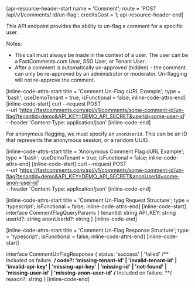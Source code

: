 [api-resource-header-start name = 'Comment'; route = 'POST /api/v1/comments/:id/un-flag'; creditsCost = 1; api-resource-header-end]

This API endpoint provides the ability to un-flag a comment for a specific user.

Notes:

- This call must always be made in the context of a user. The user can be a FastComments.com User, SSO User, or Tenant User.
- After a comment is automatically un-approved (hidden) - the comment can only be re-approved by an administrator or moderator. Un-flagging will not re-approve the comment.

[inline-code-attrs-start title = 'Comment Un-Flag cURL Example'; type = 'bash'; useDemoTenant = true; isFunctional = false; inline-code-attrs-end]
[inline-code-start]
curl --request POST \
  --url 'https://fastcomments.com/api/v1/comments/some-comment-id/un-flag?tenantId=demo&API_KEY=DEMO_API_SECRET&userId=some-user-id' \
  --header 'Content-Type: application/json'
[inline-code-end]

For anonymous flagging, we must specify an `anonUserId`. This can be an ID that represents the anonymous session, or a random UUID.

[inline-code-attrs-start title = 'Anonymous Comment Flag cURL Example'; type = 'bash'; useDemoTenant = true; isFunctional = false; inline-code-attrs-end]
[inline-code-start]
curl --request POST \
  --url 'https://fastcomments.com/api/v1/comments/some-comment-id/un-flag?tenantId=demo&API_KEY=DEMO_API_SECRET&anonUserId=some-anon-user-id' \
  --header 'Content-Type: application/json'
[inline-code-end]


[inline-code-attrs-start title = 'Comment Un-Flag Request Structure'; type = 'typescript'; isFunctional = false; inline-code-attrs-end]
[inline-code-start]
interface CommentFlagQueryParams {
    tenantId: string
    API_KEY: string
    userId?: string
    anonUserId?: string
}
[inline-code-end]

[inline-code-attrs-start title = 'Comment Un-Flag Response Structure'; type = 'typescript'; isFunctional = false; inline-code-attrs-end]
[inline-code-start]

interface CommentUnFlagResponse {
    status: 'success' | 'failed'
    /** Included on failure. **/
    code?: 'missing-tenant-id' | 'invalid-tenant-id' | 'invalid-api-key' | 'missing-api-key' | 'missing-id' | 'not-found' | 'missing-user-id' | 'missing-anon-user-id'
    /** Included on failure. **/
    reason?: string
}
[inline-code-end]
